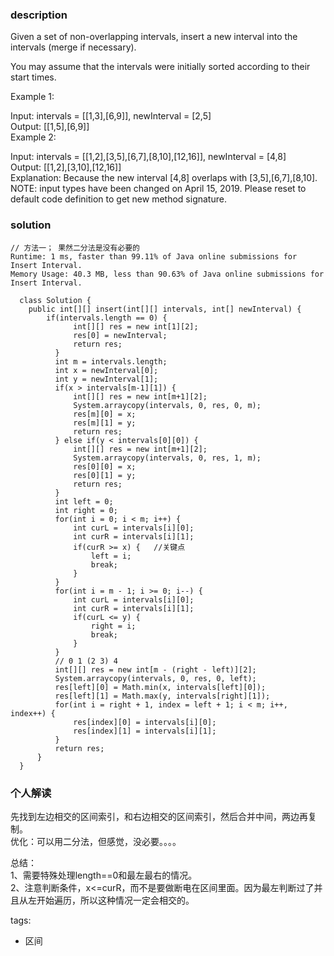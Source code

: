 ### description    
  Given a set of non-overlapping intervals, insert a new interval into the intervals (merge if necessary).  
    
  You may assume that the intervals were initially sorted according to their start times.  
    
  Example 1:  
    
  Input: intervals = [[1,3],[6,9]], newInterval = [2,5]  
  Output: [[1,5],[6,9]]  
  Example 2:  
    
  Input: intervals = [[1,2],[3,5],[6,7],[8,10],[12,16]], newInterval = [4,8]  
  Output: [[1,2],[3,10],[12,16]]  
  Explanation: Because the new interval [4,8] overlaps with [3,5],[6,7],[8,10].  
  NOTE: input types have been changed on April 15, 2019. Please reset to default code definition to get new method signature.  
### solution    
```    
// 方法一； 果然二分法是没有必要的  
Runtime: 1 ms, faster than 99.11% of Java online submissions for Insert Interval.  
Memory Usage: 40.3 MB, less than 90.63% of Java online submissions for Insert Interval.  
  
  class Solution {  
    public int[][] insert(int[][] intervals, int[] newInterval) {  
        if(intervals.length == 0) {  
              int[][] res = new int[1][2];  
              res[0] = newInterval;  
              return res;  
          }  
          int m = intervals.length;  
          int x = newInterval[0];  
          int y = newInterval[1];  
          if(x > intervals[m-1][1]) {  
              int[][] res = new int[m+1][2];  
              System.arraycopy(intervals, 0, res, 0, m);  
              res[m][0] = x;  
              res[m][1] = y;  
              return res;  
          } else if(y < intervals[0][0]) {  
              int[][] res = new int[m+1][2];  
              System.arraycopy(intervals, 0, res, 1, m);  
              res[0][0] = x;  
              res[0][1] = y;  
              return res;  
          }  
          int left = 0;  
          int right = 0;  
          for(int i = 0; i < m; i++) {  
              int curL = intervals[i][0];  
              int curR = intervals[i][1];  
              if(curR >= x) {   //关键点  
                  left = i;  
                  break;  
              }  
          }  
          for(int i = m - 1; i >= 0; i--) {  
              int curL = intervals[i][0];  
              int curR = intervals[i][1];  
              if(curL <= y) {  
                  right = i;  
                  break;  
              }  
          }  
          // 0 1 (2 3) 4  
          int[][] res = new int[m - (right - left)][2];  
          System.arraycopy(intervals, 0, res, 0, left);  
          res[left][0] = Math.min(x, intervals[left][0]);  
          res[left][1] = Math.max(y, intervals[right][1]);  
          for(int i = right + 1, index = left + 1; i < m; i++, index++) {  
              res[index][0] = intervals[i][0];  
              res[index][1] = intervals[i][1];  
          }  
          return res;  
      }  
  }  
```    
    
### 个人解读    
  先找到左边相交的区间索引，和右边相交的区间索引，然后合并中间，两边再复制。  
  优化：可以用二分法，但感觉，没必要。。。。  
    
  总结：  
  1、需要特殊处理length==0和最左最右的情况。  
  2、注意判断条件，x<=curR，而不是要做断电在区间里面。因为最左判断过了并且从左开始遍历，所以这种情况一定会相交的。  
    
tags:    
  -  区间  
